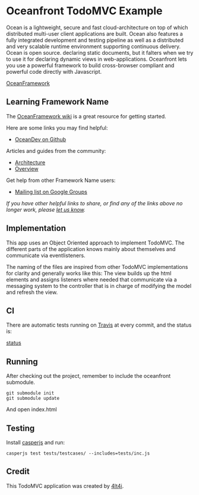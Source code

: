 Oceanfront TodoMVC Example
===

Ocean is a lightweight, secure and fast cloud-architecture on top of which distributed multi-user client applications are built. Ocean also features a fully integrated development and testing pipeline as well as a distributed and very scalable runtime environment supporting continuous delivery. Ocean is open source. declaring static documents, but it falters when we try to use it for declaring dynamic views in web-applications. Oceanfront lets you use a powerful framework to build cross-browser compliant and powerful code directly with Javascript. 

[OceanFramework](http://www.oceanframework.net)

## Learning Framework Name

The [OceanFramework wiki](http://wiki.oceanframework.net/) is a great resource for getting started.

Here are some links you may find helpful:
* [OceanDev on Github](https://github.com/OceanDev)

Articles and guides from the community:

* [Architecture](http://wiki.oceanframework.net/index.php/Architecture_OceanFront)
* [Overview](http://wiki.oceanframework.net/index.php/Overview_OceanFront)

Get help from other Framework Name users:

* [Mailing list on Google Groups](https://groups.google.com/group/oceanframework)

_If you have other helpful links to share, or find any of the links above no longer work, please [let us know](https://github.com/4lt4i/oceantodomvc/issues)._

## Implementation

This app uses an Object Oriented approach to implement TodoMVC. The different parts of the application knows mainly about themselves and communicate via eventlisteners.

The naming of the files are inspired from other TodoMVC implementations for clarity and generally works like this: The view builds up the html elements and assigns listeners where needed that communicate via a messaging system to the controller that is in charge of modifying the model and refresh the view.

## CI

There are automatic tests running on [Travis](https://travis-ci.org/4lt4i/oceantodomvc) at every commit, and the status is:

[status](https://api.travis-ci.org/4lt4i/oceantodomvc.png)

## Running

After checking out the project, remember to include the oceanfront submodule.
```
git submodule init
git submodule update
```

And open index.html

## Testing
Install [casperjs](http://casperjs.org) and run:

```
casperjs test tests/testcases/ --includes=tests/inc.js
```

## Credit

This TodoMVC application was created by [4lt4i](https://github.com/4lt4i).


